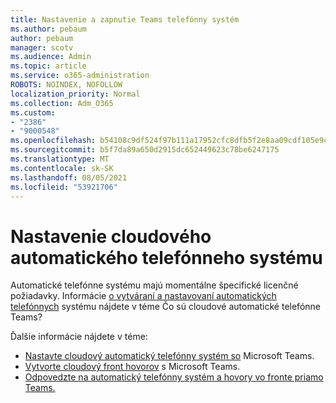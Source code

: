 ```yaml
---
title: Nastavenie a zapnutie Teams telefónny systém
ms.author: pebaum
author: pebaum
manager: scotv
ms.audience: Admin
ms.topic: article
ms.service: o365-administration
ROBOTS: NOINDEX, NOFOLLOW
localization_priority: Normal
ms.collection: Adm_O365
ms.custom:
- "2386"
- "9000548"
ms.openlocfilehash: b54108c9df524f97b111a17952cfc8dfb5f2e8aa09cdf105e9452fcc27dc1028
ms.sourcegitcommit: b5f7da89a650d2915dc652449623c78be6247175
ms.translationtype: MT
ms.contentlocale: sk-SK
ms.lasthandoff: 08/05/2021
ms.locfileid: "53921706"
---
```

# <a name="set-up-a-cloud-auto-attendant"></a>Nastavenie cloudového automatického telefónneho systému

Automatické telefónne systému majú momentálne špecifické licenčné požiadavky. Informácie [o vytváraní a nastavovaní automatických telefónnych](https://docs.microsoft.com/microsoftteams/what-are-phone-system-auto-attendants) systému nájdete v téme Čo sú cloudové automatické telefónne Teams? 

Ďalšie informácie nájdete v téme:

- [Nastavte cloudový automatický telefónny systém so](https://docs.microsoft.com/microsoftteams/create-a-phone-system-auto-attendant) Microsoft Teams. 
- [Vytvorte cloudový front hovorov](https://docs.microsoft.com/microsoftteams/create-a-phone-system-call-queue) s Microsoft Teams. 
- [Odpovedzte na automatický telefónny systém a hovory vo fronte priamo Teams.](https://docs.microsoft.com/microsoftteams/answer-auto-attendant-and-call-queue-calls) 